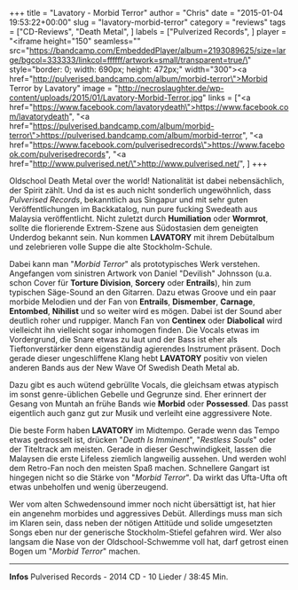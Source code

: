 +++
title = "Lavatory - Morbid Terror"
author = "Chris"
date = "2015-01-04 19:53:22+00:00"
slug = "lavatory-morbid-terror"
category = "reviews"
tags = ["CD-Reviews", "Death Metal", ]
labels = ["Pulverized Records", ]
player = "<iframe height=\"150\" seamless=\"\" src=\"https://bandcamp.com/EmbeddedPlayer/album=2193089625/size=large/bgcol=333333/linkcol=ffffff/artwork=small/transparent=true/\" style=\"border: 0; width: 690px; height: 472px;\" width=\"300\"><a href=\"http://pulverised.bandcamp.com/album/morbid-terror\">Morbid Terror by Lavatory</a></iframe>"
image = "http://necroslaughter.de/wp-content/uploads/2015/01/Lavatory-Morbid-Terror.jpg"
links = ["<a href=\"https://www.facebook.com/lavatorydeath\">https://www.facebook.com/lavatorydeath</a>", "<a href=\"https://pulverised.bandcamp.com/album/morbid-terror\">https://pulverised.bandcamp.com/album/morbid-terror</a>", "<a href=\"https://www.facebook.com/pulverisedrecords\">https://www.facebook.com/pulverisedrecords</a>", "<a href=\"http://www.pulverised.net/\">http://www.pulverised.net/</a>", ]
+++

Oldschool Death Metal over the world! Nationalität ist dabei nebensächlich, der Spirit zählt. Und da ist es auch nicht sonderlich ungewöhnlich, dass _Pulverised Records_, bekanntlich aus Singapur und mit sehr guten Veröffentlichungen im Backkatalog, nun pure fucking Swedeath aus Malaysia veröffentlicht. Nicht zuletzt durch **Humiliation** oder **Wormrot**, sollte die florierende Extrem-Szene aus Südostasien dem geneigten Underdog bekannt sein. Nun kommen **LAVATORY** mit ihrem Debütalbum und zelebrieren volle Suppe die alte Stockholm-Schule.

Dabei kann man "_Morbid Terror_" als prototypisches Werk verstehen. Angefangen vom sinistren Artwork von Daniel "Devilish" Johnsson (u.a. schon Cover für **Torture Division**, **Sorcery** oder **Entrails**), hin zum typischen Säge-Sound an den Gitarren. Dazu etwas Groove und ein paar morbide Melodien und der Fan von **Entrails**, **Dismember**, **Carnage**, **Entombed**, **Nihilist** und so weiter wird es mögen.
Dabei ist der Sound aber deutlich roher und ruppiger. Manch Fan von **Centinex** oder **Diabolical** wird vielleicht ihn vielleicht sogar inhomogen finden. Die Vocals etwas im Vordergrund, die Snare etwas zu laut und der Bass ist eher als Tieftonverstärker denn eigenständig agierendes Instrument präsent. Doch gerade dieser ungeschliffene Klang hebt **LAVATORY** positiv von vielen anderen Bands aus der New Wave Of Swedish Death Metal ab.

Dazu gibt es auch wütend gebrüllte Vocals, die gleichsam etwas atypisch im sonst genre-üblichen Gebelle und Gegrunze sind. Eher erinnert der Gesang von Muntah an frühe Bands wie **Morbid** oder **Possessed**. Das passt eigentlich auch ganz gut zur Musik und verleiht eine aggressivere Note.

Die beste Form haben **LAVATORY** im Midtempo. Gerade wenn das Tempo etwas gedrosselt ist, drücken "_Death Is Imminent_", "_Restless Souls_" oder der Titeltrack am meisten. Gerade in dieser Geschwindigkeit, lassen die Malaysen die erste Lifeless ziemlich langweilig aussehen. Und werden wohl dem Retro-Fan noch den meisten Spaß machen.
Schnellere Gangart ist hingegen nicht so die Stärke von "_Morbid Terror_". Da wirkt das Ufta-Ufta oft etwas unbeholfen und wenig überzeugend.

Wer vom alten Schwedensound immer noch nicht übersättigt ist, hat hier ein angenehm morbides und aggressives Debüt. Allerdings muss man sich im Klaren sein, dass neben der nötigen Attitüde und solide umgesetzten Songs eben nur der generische Stockholm-Stiefel gefahren wird. Wer also langsam die Nase von der Oldschool-Schwemme voll hat, darf getrost einen Bogen um "_Morbid Terror_" machen.





---
**Infos**
Pulverised Records - 2014
CD - 10 Lieder / 38:45 Min.
